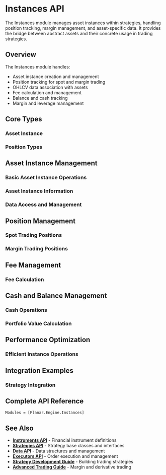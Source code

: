 <!--
title: "Instances API"
description: "Asset instance management and position tracking"
category: "api-reference"
difficulty: "advanced"
prerequisites: ["getting-started", "strategy-development"]
topics: ["api-reference", "instances", "positions", "assets"]
last_updated: "2025-10-04"
estimated_time: "Reference material"
-->

# Instances API

The Instances module manages asset instances within strategies, handling position tracking, margin management, and asset-specific data. It provides the bridge between abstract assets and their concrete usage in trading strategies.

## Overview

The Instances module handles:
- Asset instance creation and management
- Position tracking for spot and margin trading
- OHLCV data association with assets
- Fee calculation and management
- Balance and cash tracking
- Margin and leverage management

## Core Types

### Asset Instance


### Position Types


## Asset Instance Management

### Basic Asset Instance Operations


### Asset Instance Information


### Data Access and Management


## Position Management

### Spot Trading Positions


### Margin Trading Positions


## Fee Management

### Fee Calculation


## Cash and Balance Management

### Cash Operations


### Portfolio Value Calculation


## Performance Optimization

### Efficient Instance Operations


## Integration Examples

### Strategy Integration


## Complete API Reference

```@autodocs
Modules = [Planar.Engine.Instances]
```

## See Also

- **[Instruments API](instruments.md)** - Financial instrument definitions
- **[Strategies API](strategies.md)** - Strategy base classes and interfaces
- **[Data API](../data.md)** - Data structures and management
- **[Executors API](executors.md)** - Order execution and management
- **[Strategy Development Guide](../guides/strategy-development.md)** - Building trading strategies
- **[Advanced Trading Guide](../advanced/risk-management.md)** - Margin and derivative trading
